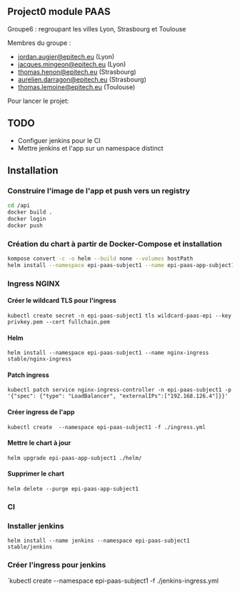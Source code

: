 ## Project0 module PAAS

Groupe6 : regroupant les villes Lyon, Strasbourg et Toulouse

Membres du groupe :

- jordan.augier@epitech.eu (Lyon)
- jacques.mingeon@epitech.eu (Lyon)
- thomas.henon@epitech.eu (Strasbourg)
- aurelien.darragon@epitech.eu (Strasbourg)
- thomas.lemoine@epitech.eu (Toulouse)

Pour lancer le projet:


## TODO

* Configuer jenkins pour le CI
* Mettre jenkins et l'app sur un namespace distinct

## Installation

### Construire l'image de l'app et push vers un registry
```bash
cd /api
docker build .
docker login
docker push
```

### Création du chart à partir de Docker-Compose et installation
```bash
kompose convert -c -o helm --build none --volumes hostPath
helm install --namespace epi-paas-subject1 --name epi-paas-app-subject1 ./helm/
```

### Ingress NGINX
#### Créer le wildcard TLS pour l'ingress
`kubectl create secret -n epi-paas-subject1 tls wildcard-paas-epi --key privkey.pem --cert fullchain.pem`

#### Helm
`helm install --namespace epi-paas-subject1 --name nginx-ingress stable/nginx-ingress`

#### Patch ingress
`kubectl patch service nginx-ingress-controller -n epi-paas-subject1 -p '{"spec": {"type": "LoadBalancer", "externalIPs":["192.168.126.4"]}}'`

#### Créer ingress de l'app
`kubectl create  --namespace epi-paas-subject1 -f ./ingress.yml`

#### Mettre le chart à jour
`helm upgrade epi-paas-app-subject1 ./helm/`

#### Supprimer le chart
`helm delete --purge epi-paas-app-subject1`

### CI

### Installer jenkins
`helm install --name jenkins --namespace epi-paas-subject1 stable/jenkins`

### Créer l'ingress pour jenkins
`kubectl create  --namespace epi-paas-subject1 -f ./jenkins-ingress.yml
